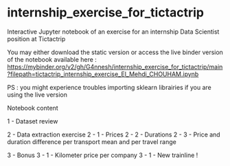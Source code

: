 # internship_exercise_for_tictactrip
Interactive Jupyter notebook of an exercise for an internship Data Scientist position at Tictactrip

You may either download the static version or access the live binder version of the notebook available here :
https://mybinder.org/v2/gh/G4nnesh/internship_exercise_for_tictactrip/main?filepath=tictactrip_internship_exercise_El_Mehdi_CHOUHAM.ipynb

PS : you might experience troubles importing sklearn librairies if you are using the live version

Notebook content

1 - Dataset review

2 - Data extraction exercise
  2 - 1 - Prices
  2 - 2 - Durations
  2 - 3 - Price and duration difference per transport mean and per travel range
  
3 - Bonus
  3 - 1 - Kilometer price per company
  3 - 1 - New trainline !
